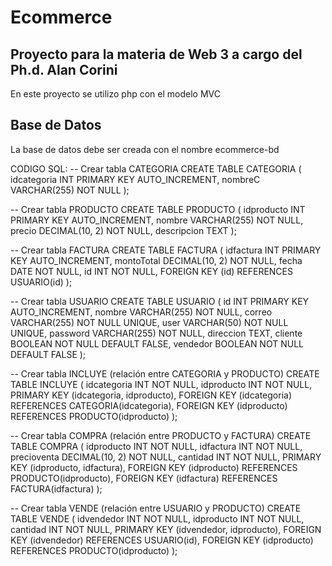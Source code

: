 # Ecommerce
## Proyecto para la materia de Web 3 a cargo del Ph.d. Alan Corini
En este proyecto se utilizo php con el modelo MVC

## Base de Datos 
La base de datos debe ser creada con el nombre ecommerce-bd

CODIGO SQL:
-- Crear tabla CATEGORIA
CREATE TABLE CATEGORIA (
    idcategoria INT PRIMARY KEY AUTO_INCREMENT,
    nombreC VARCHAR(255) NOT NULL
);

-- Crear tabla PRODUCTO
CREATE TABLE PRODUCTO (
    idproducto INT PRIMARY KEY AUTO_INCREMENT,
    nombre VARCHAR(255) NOT NULL,
    precio DECIMAL(10, 2) NOT NULL,
    descripcion TEXT
);

-- Crear tabla FACTURA
CREATE TABLE FACTURA (
    idfactura INT PRIMARY KEY AUTO_INCREMENT,
    montoTotal DECIMAL(10, 2) NOT NULL,
    fecha DATE NOT NULL,
    id INT NOT NULL,
    FOREIGN KEY (id) REFERENCES USUARIO(id)
);

-- Crear tabla USUARIO
CREATE TABLE USUARIO (
    id INT PRIMARY KEY AUTO_INCREMENT,
    nombre VARCHAR(255) NOT NULL,
    correo VARCHAR(255) NOT NULL UNIQUE,
    user VARCHAR(50) NOT NULL UNIQUE,
    password VARCHAR(255) NOT NULL,
    direccion TEXT,
    cliente BOOLEAN NOT NULL DEFAULT FALSE,
    vendedor BOOLEAN NOT NULL DEFAULT FALSE
);

-- Crear tabla INCLUYE (relación entre CATEGORIA y PRODUCTO)
CREATE TABLE INCLUYE (
    idcategoria INT NOT NULL,
    idproducto INT NOT NULL,
    PRIMARY KEY (idcategoria, idproducto),
    FOREIGN KEY (idcategoria) REFERENCES CATEGORIA(idcategoria),
    FOREIGN KEY (idproducto) REFERENCES PRODUCTO(idproducto)
);

-- Crear tabla COMPRA (relación entre PRODUCTO y FACTURA)
CREATE TABLE COMPRA (
    idproducto INT NOT NULL,
    idfactura INT NOT NULL,
    precioventa DECIMAL(10, 2) NOT NULL,
    cantidad INT NOT NULL,
    PRIMARY KEY (idproducto, idfactura),
    FOREIGN KEY (idproducto) REFERENCES PRODUCTO(idproducto),
    FOREIGN KEY (idfactura) REFERENCES FACTURA(idfactura)
);

-- Crear tabla VENDE (relación entre USUARIO y PRODUCTO)
CREATE TABLE VENDE (
    idvendedor INT NOT NULL,
    idproducto INT NOT NULL,
    cantidad INT NOT NULL,
    PRIMARY KEY (idvendedor, idproducto),
    FOREIGN KEY (idvendedor) REFERENCES USUARIO(id),
    FOREIGN KEY (idproducto) REFERENCES PRODUCTO(idproducto)
);
